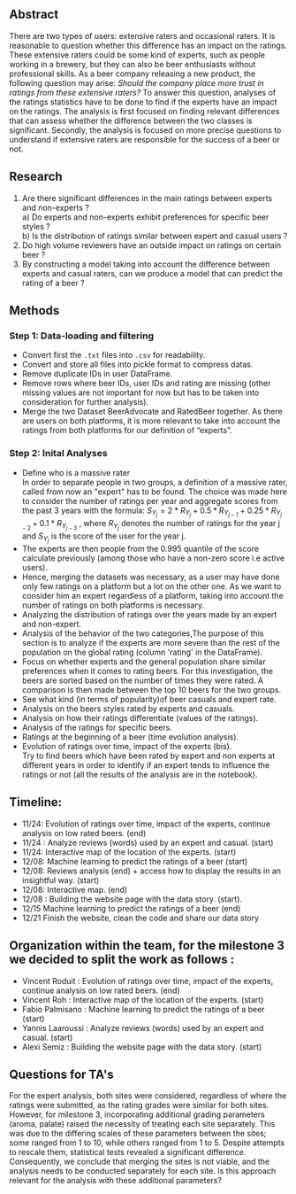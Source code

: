 ## Abstract
There are two types of users: extensive raters and occasional raters. It is reasonable to question whether this difference has an impact on the ratings. These extensive raters could be some kind of experts, such as people working in a brewery, but they can also be beer enthusiasts without professional skills. As a beer company releasing a new product, the following question may arise: *Should the company place more trust in ratings from these extensive raters?* To answer this question, analyses of the ratings statistics have to be done to find if the experts have an impact on the ratings. The analysis is first focused on finding relevant differences that can assess whether the difference between the two classes is significant. Secondly, the analysis is focused on more precise questions to understand if extensive raters are responsible for the success of a beer or not.  
## Research 
1. Are there significant differences in the main ratings between experts and non-experts ? \
   a) Do experts and non-experts exhibit preferences for specific beer styles ? \
   b) Is the distribution of ratings similar between expert and casual users ?
2. Do high volume reviewers have an outside impact on ratings on certain beer ?
3. By constructing a model taking into account the difference between experts and casual raters, can we produce a model that can predict the rating of a beer ?
## Methods
### Step 1: Data-loading and filtering
* Convert first the ``.txt`` files into ``.csv`` for readability.
* Convert and store all files into pickle format to compress datas.
* Remove duplicate IDs in user DataFrame.
* Remove rows where beer IDs, user IDs and rating are missing (other missing values are not important for now but has to be taken into consideration for further analysis).
* Merge the two Dataset BeerAdvocate and RatedBeer together. As there are users on both platforms, it is more relevant to take into account the ratings from both platforms for our definition of “experts”.
### Step 2: Inital Analyses
* Define who is a massive rater\
 In order to separate people in two groups, a definition of a massive rater, called from now an "expert" has to be found. The choice was made here to consider the number of ratings per year and aggregate scores from the past 3 years with the formula:
$S_{Y_j} = 2 * R_{Y_{j}} + 0.5 * R_{Y_{j-1}} + 0.25 * R_{Y_{j-2}} + 0.1 * R_{Y_{j-3}}$
, where $R_{Y_j}$ denotes the number of ratings for the year j and $S_{Y_j}$ is the score of the user for the year j.
* The experts are then people from the 0.995 quantile of the score calculate previously (among those who have a non-zero score i.e active users).
* Hence, merging the datasets was necessary, as a user may have done only few ratings on a platform but a lot on the other one. As we want to consider him an expert regardless of a platform, taking into account the number of ratings on both platforms is necessary.
* Analyzing the distribution of ratings over the years made by an expert and non-expert.
* Analysis of the behavior of the two categories,The purpose of this section is to analyze if the experts are more severe than the rest of the population on the global rating (column 'rating' in the DataFrame).
* Focus on whether experts and the general population share similar preferences when it comes to rating beers. For this investigation, the beers are sorted based on the number of times they were rated. A comparison is then made between the top 10 beers for the two groups.
* See what kind (in terms of popularity)of beer casuals and expert rate.
* Analysis on the beers styles rated by experts and casuals.
* Analysis on how their ratings differentiate (values of the ratings).
* Analysis of the ratings for specific beers.
* Ratings at the beginning of a beer (time evolution analysis).
* Evolution of ratings over time, impact of the experts (bis). \
  Try to find beers which have been rated by expert and non experts at different years in order to identify if an expert tends to influence the ratings or not
(all the results of the analysis are in the notebook).



## Timeline:
* 11/24: Evolution of ratings over time, impact of the experts, continue analysis on low rated beers. (end)
* 11/24 : Analyze reviews (words) used by an expert and casual. (start)
* 11/24: Interactive map of the location of the experts. (start)
* 12/08: Machine learning to predict the ratings of a beer (start)
* 12/08: Reviews analysis (end) + access how to display the results in an insightful way. (start)
* 12/08: Interactive map. (end)
* 12/08 : Building the website page with the data story. (start).
* 12/15 Machine learning to predict the ratings of a beer (end)
* 12/21 Finish the website, clean the code and share our data story
## Organization within the team, for the milestone 3 we decided to split the work as follows :
* Vincent Roduit :  Evolution of ratings over time, impact of the experts, continue analysis on low rated beers. (end)
* Vincent Roh : Interactive map of the location of the experts. (start)
* Fabio Palmisano : Machine learning to predict the ratings of a beer (start)
* Yannis Laaroussi : Analyze reviews (words) used by an expert and casual. (start)
* Alexi Semiz : Building the website page with the data story. (start)

	 
## Questions for TA's
For the expert analysis, both sites were considered, regardless of where the ratings were submitted, as the rating grades were similar for both sites. However, for milestone 3, incorporating additional grading parameters (aroma, palate) raised the necessity of treating each site separately. This was due to the differing scales of these parameters between the sites; some ranged from 1 to 10, while others ranged from 1 to 5. Despite attempts to rescale them, statistical tests revealed a significant difference. Consequently, we conclude that merging the sites is not viable, and the analysis needs to be conducted separately for each site. Is this approach relevant for the analysis with these additional parameters?
